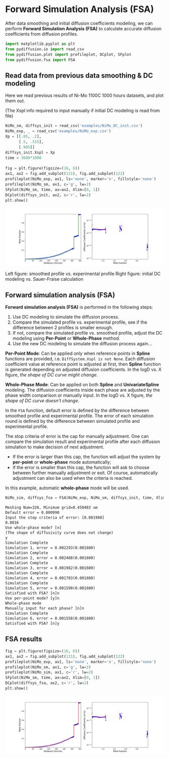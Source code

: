 # Forward Simulation Analysis (FSA)

After data smoothing and initial diffusion coefficients modeling, we can perform **Forward Simulation Analysis (FSA)** to calculate accurate diffusion coefficients from diffusion profiles.

```python
import matplotlib.pyplot as plt
from pydiffusion.io import read_csv
from pydiffusion.plot import profileplot, DCplot, SFplot
from pydiffusion.fsa import FSA
```

## Read data from previous data smoothing & DC modeling

Here we read previous results of Ni-Mo 1100C 1000 hours datasets, and plot them out.

(The Xspl info required to input manually if initial DC modeling is read from file)

```python
NiMo_sm, diffsys_init = read_csv('examples/NiMo_DC_init.csv')
NiMo_exp, _ = read_csv('examples/NiMo_exp.csv')
Xp = [[.05, .2],
      [.5, .515],
      [.985]]
diffsys_init.Xspl = Xp
time = 3600*1000

fig = plt.figure(figsize=(16, 6))
ax1, ax2 = fig.add_subplot(121), fig.add_subplot(122)
profileplot(NiMo_exp, ax1, ls='none', marker='o', fillstyle='none')
profileplot(NiMo_sm, ax1, c='g', lw=2)
SFplot(NiMo_sm, time, ax=ax2, Xlim=[0, 1])
DCplot(diffsys_init, ax2, c='r', lw=2)
plt.show()
```

![NiMo_start](ForwardSimulationAnalysis_files/ForwardSimulationAnalysis_1.png)

Left figure: smoothed profile vs. experimental profile Right figure: initial DC modeling vs. Sauer-Fraise calculation

## Forward simulation analysis (FSA)

**Forward simulation analysis (FSA)** is performed in the following steps:

1. Use DC modeling to simulate the diffusion process.
2. Compare the simulated profile vs. experimental profile, see if the difference between 2 profiles is smaller enough.
3. If not, compare the simulated profile vs. smoothed profile, adjust the DC modeling using **Per-Point** or **Whole-Phase** method.
4. Use the new DC modeling to simulate the diffusion process again...

**Per-Point Mode**: Can be applied only when reference points in **Spline** functions are provided, i.e. `DiffSystem.Xspl is not None`. Each diffusion coefficient value at reference point is adjusted at first, then **Spline** function is generated depending on adjusted diffusion coefficients. In the logD vs. X figure, *the shape of DC curve might change*.

**Whole-Phase Mode**: Can be applied on both **Spline** and **UnivariateSpline** modeling. The diffusion coefficients inside each phase are adjusted by the phase width comparison or manually input. In the logD vs. X figure, *the shape of DC curve doesn't change*.

In the `FSA` function, default error is defined by the difference between smoothed profile and experimental profile. The error of each simulation round is defined by the difference between simulated profile and experimental profile.

The stop criteria of error is the cap for manually adjustment. One can compare the simulation result and experimental profile after each diffusion simulation to make decision of next adjustment.

* If the error is larger than this cap, the function will adjust the system by **per-point** or **whole-phase** mode automatically;
* if the error is smaller than this cap, the function will ask to choose between further manually adjustment or exit. Of course, automatically adjustment can also be used when the criteria is reached.

In this example, automatic **whole-phase** mode will be used.

```python
NiMo_sim, diffsys_fsa = FSA(NiMo_exp, NiMo_sm, diffsys_init, time, Xlim=[0, 1], n=[300, 350])
```

```
Meshing Num=326, Minimum grid=0.450483 um
Default error = 0.000990
Input the stop criteria of error: [0.001980]
0.0016
Use whole-phase mode? [n]
(The shape of diffusivity curve does not change)
y
Simulation Complete
Simulation 1, error = 0.002293(0.001600)
Simulation Complete
Simulation 2, error = 0.002408(0.001600)
Simulation Complete
Simulation 3, error = 0.001982(0.001600)
Simulation Complete
Simulation 4, error = 0.001703(0.001600)
Simulation Complete
Simulation 5, error = 0.001590(0.001600)
Satisfied with FSA? [n]n
Use per-point mode? [y]n
Whole-phase mode
Manually input for each phase? [n]n
Simulation Complete
Simulation 6, error = 0.001558(0.001600)
Satisfied with FSA? [n]y
```

## FSA results

```python
fig = plt.figure(figsize=(16, 6))
ax1, ax2 = fig.add_subplot(121), fig.add_subplot(122)
profileplot(NiMo_exp, ax1, ls='none', marker='o', fillstyle='none')
profileplot(NiMo_sm, ax1, c='g', lw=2)
profileplot(NiMo_sim, ax1, c='r', lw=2)
SFplot(NiMo_sm, time, ax=ax2, Xlim=[0, 1])
DCplot(diffsys_fsa, ax2, c='r', lw=2)
plt.show()
```

![NiMo_FSA](ForwardSimulationAnalysis_files/ForwardSimulationAnalysis_2.png)
